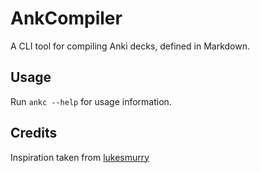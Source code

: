 # AnkCompiler
A CLI tool for compiling Anki decks, defined in Markdown.
## Usage
Run `ankc --help` for usage information.
## Credits
Inspiration taken from [lukesmurry](https://github.com/lukesmurray/markdown-anki-decks)